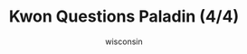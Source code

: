 ---
media: "images/rounds/round_4_1/kwon_questions_paladin_4.png"
media_type: image
title: Kwon Questions Paladin (4/4)
author: wisconsin
desc: Kwon Myong-hwa accuses Paladin Trieu of being a traitor.
---